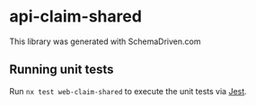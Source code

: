 
# api-claim-shared

This library was generated with SchemaDriven.com

## Running unit tests

Run `nx test web-claim-shared` to execute the unit tests via [Jest](https://jestjs.io).

